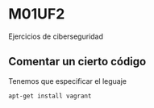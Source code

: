 # M01UF2
Ejercicios de ciberseguridad
## Comentar un cierto código
Tenemos que especificar el leguaje
```bash
apt-get install vagrant
```
